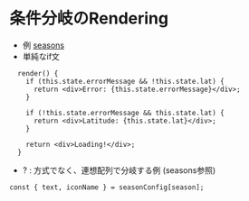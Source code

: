 # 条件分岐のRendering

- 例 [seasons](https://github.com/endw0901/react_typescript/tree/main/seasons/src)
- 単純なif文
```
  render() {
    if (this.state.errorMessage && !this.state.lat) {
      return <div>Error: {this.state.errorMessage}</div>;
    }

    if (!this.state.errorMessage && this.state.lat) {
      return <div>Latitude: {this.state.lat}</div>;
    }

    return <div>Loading!</div>;
  }
```

- ? : 方式でなく、連想配列で分岐する例 (seasons参照)

```
const { text, iconName } = seasonConfig[season];
```
